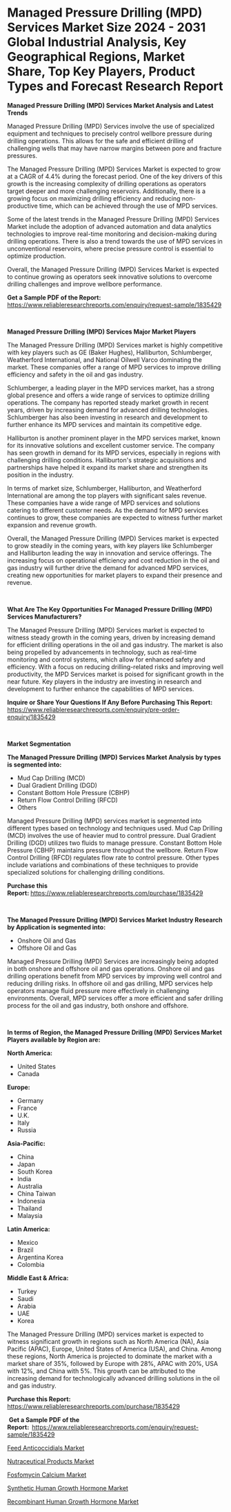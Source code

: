 <p><h1>Managed Pressure Drilling (MPD) Services Market Size 2024 - 2031 Global Industrial Analysis, Key Geographical Regions, Market Share, Top Key Players, Product Types and Forecast Research Report</h1></p><p><strong>Managed Pressure Drilling (MPD) Services Market Analysis and Latest Trends</strong></p>
<p><p>Managed Pressure Drilling (MPD) Services involve the use of specialized equipment and techniques to precisely control wellbore pressure during drilling operations. This allows for the safe and efficient drilling of challenging wells that may have narrow margins between pore and fracture pressures.</p><p>The Managed Pressure Drilling (MPD) Services Market is expected to grow at a CAGR of 4.4% during the forecast period. One of the key drivers of this growth is the increasing complexity of drilling operations as operators target deeper and more challenging reservoirs. Additionally, there is a growing focus on maximizing drilling efficiency and reducing non-productive time, which can be achieved through the use of MPD services.</p><p>Some of the latest trends in the Managed Pressure Drilling (MPD) Services Market include the adoption of advanced automation and data analytics technologies to improve real-time monitoring and decision-making during drilling operations. There is also a trend towards the use of MPD services in unconventional reservoirs, where precise pressure control is essential to optimize production.</p><p>Overall, the Managed Pressure Drilling (MPD) Services Market is expected to continue growing as operators seek innovative solutions to overcome drilling challenges and improve wellbore performance.</p></p>
<p><strong>Get a Sample PDF of the Report:&nbsp;</strong> <a href="https://www.reliableresearchreports.com/enquiry/request-sample/1835429">https://www.reliableresearchreports.com/enquiry/request-sample/1835429</a></p>
<p>&nbsp;</p>
<p><strong>Managed Pressure Drilling (MPD) Services Major Market Players</strong></p>
<p><p>The Managed Pressure Drilling (MPD) Services market is highly competitive with key players such as GE (Baker Hughes), Halliburton, Schlumberger, Weatherford International, and National Oilwell Varco dominating the market. These companies offer a range of MPD services to improve drilling efficiency and safety in the oil and gas industry.</p><p>Schlumberger, a leading player in the MPD services market, has a strong global presence and offers a wide range of services to optimize drilling operations. The company has reported steady market growth in recent years, driven by increasing demand for advanced drilling technologies. Schlumberger has also been investing in research and development to further enhance its MPD services and maintain its competitive edge.</p><p>Halliburton is another prominent player in the MPD services market, known for its innovative solutions and excellent customer service. The company has seen growth in demand for its MPD services, especially in regions with challenging drilling conditions. Halliburton's strategic acquisitions and partnerships have helped it expand its market share and strengthen its position in the industry.</p><p>In terms of market size, Schlumberger, Halliburton, and Weatherford International are among the top players with significant sales revenue. These companies have a wide range of MPD services and solutions catering to different customer needs. As the demand for MPD services continues to grow, these companies are expected to witness further market expansion and revenue growth.</p><p>Overall, the Managed Pressure Drilling (MPD) Services market is expected to grow steadily in the coming years, with key players like Schlumberger and Halliburton leading the way in innovation and service offerings. The increasing focus on operational efficiency and cost reduction in the oil and gas industry will further drive the demand for advanced MPD services, creating new opportunities for market players to expand their presence and revenue.</p></p>
<p>&nbsp;</p>
<p><strong>What Are The Key Opportunities For Managed Pressure Drilling (MPD) Services Manufacturers?</strong></p>
<p><p>The Managed Pressure Drilling (MPD) Services market is expected to witness steady growth in the coming years, driven by increasing demand for efficient drilling operations in the oil and gas industry. The market is also being propelled by advancements in technology, such as real-time monitoring and control systems, which allow for enhanced safety and efficiency. With a focus on reducing drilling-related risks and improving well productivity, the MPD Services market is poised for significant growth in the near future. Key players in the industry are investing in research and development to further enhance the capabilities of MPD services.</p></p>
<p><strong>Inquire or Share Your Questions If Any Before Purchasing This Report:</strong> <a href="https://www.reliableresearchreports.com/enquiry/pre-order-enquiry/1835429">https://www.reliableresearchreports.com/enquiry/pre-order-enquiry/1835429</a></p>
<p>&nbsp;</p>
<p><strong>Market Segmentation</strong></p>
<p><strong>The Managed Pressure Drilling (MPD) Services Market Analysis by types is segmented into:</strong></p>
<p><ul><li>Mud Cap Drilling (MCD)</li><li>Dual Gradient Drilling (DGD)</li><li>Constant Bottom Hole Pressure (CBHP)</li><li>Return Flow Control Drilling (RFCD)</li><li>Others</li></ul></p>
<p><p>Managed Pressure Drilling (MPD) services market is segmented into different types based on technology and techniques used. Mud Cap Drilling (MCD) involves the use of heavier mud to control pressure. Dual Gradient Drilling (DGD) utilizes two fluids to manage pressure. Constant Bottom Hole Pressure (CBHP) maintains pressure throughout the wellbore. Return Flow Control Drilling (RFCD) regulates flow rate to control pressure. Other types include variations and combinations of these techniques to provide specialized solutions for challenging drilling conditions.</p></p>
<p><strong>Purchase this Report:&nbsp;</strong><a href="https://www.reliableresearchreports.com/purchase/1835429">https://www.reliableresearchreports.com/purchase/1835429</a></p>
<p>&nbsp;</p>
<p><strong>The Managed Pressure Drilling (MPD) Services Market Industry Research by Application is segmented into:</strong></p>
<p><ul><li>Onshore Oil and Gas</li><li>Offshore Oil and Gas</li></ul></p>
<p><p>Managed Pressure Drilling (MPD) Services are increasingly being adopted in both onshore and offshore oil and gas operations. Onshore oil and gas drilling operations benefit from MPD services by improving well control and reducing drilling risks. In offshore oil and gas drilling, MPD services help operators manage fluid pressure more effectively in challenging environments. Overall, MPD services offer a more efficient and safer drilling process for the oil and gas industry, both onshore and offshore.</p></p>
<p>&nbsp;</p>
<p><strong>In terms of Region, the Managed Pressure Drilling (MPD) Services Market Players available by Region are:</strong></p>
<p>
    <p> <strong> North America: </strong>
        <ul>
            <li>United States</li>
            <li>Canada</li>
        </ul>
        </p> 
    <p> <strong> Europe: </strong>
        <ul>
            <li>Germany</li>
            <li>France</li>
            <li>U.K.</li>
            <li>Italy</li>
            <li>Russia</li>
        </ul>
        </p> 
    <p> <strong> Asia-Pacific: </strong>
        <ul>
            <li>China</li>
            <li>Japan</li>
            <li>South Korea</li>
            <li>India</li>
            <li>Australia</li>
            <li>China Taiwan</li>
            <li>Indonesia</li>
            <li>Thailand</li>
            <li>Malaysia</li>
        </ul>
        </p> 
    <p> <strong> Latin America: </strong>
        <ul>
            <li>Mexico</li>
            <li>Brazil</li>
            <li>Argentina Korea</li>
            <li>Colombia</li>
        </ul>
        </p> 
    <p> <strong> Middle East & Africa: </strong>
        <ul>
            <li>Turkey</li>
            <li>Saudi</li>
            <li>Arabia</li>
            <li>UAE</li>
            <li>Korea</li>
        </ul>
    </p>
    </p>
<p><p>The Managed Pressure Drilling (MPD) services market is expected to witness significant growth in regions such as North America (NA), Asia Pacific (APAC), Europe, United States of America (USA), and China. Among these regions, North America is projected to dominate the market with a market share of 35%, followed by Europe with 28%, APAC with 20%, USA with 12%, and China with 5%. This growth can be attributed to the increasing demand for technologically advanced drilling solutions in the oil and gas industry.</p></p>
<p><strong>Purchase this Report: </strong><a href="https://www.reliableresearchreports.com/purchase/1835429">https://www.reliableresearchreports.com/purchase/1835429</a></p>
<p>&nbsp;<strong>Get a Sample PDF of the Report:&nbsp;&nbsp;</strong><a href="https://www.reliableresearchreports.com/enquiry/request-sample/1835429">https://www.reliableresearchreports.com/enquiry/request-sample/1835429</a></p>
<p><strong></strong></p>
<p><p><a href="https://medium.com/@abbieparker1942/feed-anticoccidials-market-trends-and-market-analysis-forecasted-for-period-2024-2031-95ba4d97f62f">Feed Anticoccidials Market</a></p><p><a href="https://medium.com/@abbieparker1942/nutraceutical-products-market-research-report-its-history-and-forecast-2024-to-2031-dce90bf891bc">Nutraceutical Products Market</a></p><p><a href="https://medium.com/@abbieparker1942/fosfomycin-calcium-market-outlook-industry-overview-and-forecast-2024-to-2031-48aff2b1c261">Fosfomycin Calcium Market</a></p><p><a href="https://medium.com/@abbieparker1942/synthetic-human-growth-hormone-market-analysis-its-cagr-market-segmentation-and-global-industry-953ed62149ed">Synthetic Human Growth Hormone Market</a></p><p><a href="https://medium.com/@abbieparker1942/recombinant-human-growth-hormone-market-furnishes-information-on-market-share-market-trends-and-5c2e69abaa51">Recombinant Human Growth Hormone Market</a></p></p>